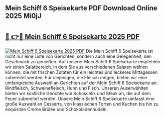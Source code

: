 ## Mein Schiff 6 Speisekarte PDF Download Online 2025 Mi0jJ

# <h2><a href="http://gcc8wg.nevu.top/?p=Mein+Schiff+6+Speisekarte">🔗 👉🔴 Mein Schiff 6 Speisekarte 2025 PDF</a></h2>

[![Mein Schiff 6 Speisekarte 2025 PDF](https://i.imgur.com/dBaPXMq.png)](http://gcc8wg.nevu.top/?p=Mein+Schiff+6+Speisekarte)
Die Mein Schiff 6 Speisekarte ist nicht nur eine Liste von Gerichten, sondern auch eine Gelegenheit, den Geschmack zu genießen. Auf unserer Mein Schiff 6 Speisekarte empfehlen wir einen Salatbereich, in dem Sie aus verschiedenen Salaten wählen können, die mit frischen Zutaten für ein leichtes und leckeres Mittagessen zubereitet werden. Für diejenigen, die Fleisch mögen, bieten wir eine umfangreiche Auswahl an Gerichten auf der Mein Schiff 6 Speisekarte an: Rindfleisch, Schweinefleisch, Huhn und Fisch. Unseren Auserwählten bieten wir köstliche Gerichte wie Schaschlik und Steak an, die auf dem Feuer zubereitet werden. Unsere Mein Schiff 6 Speisekarte umfasst eine große Auswahl an Desserts, von klassischen Torten und Kuchen bis hin zu exquisiten Crème Brûlée und Schokoladennudeln.
